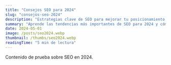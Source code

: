 ```yaml
---
title: "Consejos SEO para 2024"
slug: "consejos-seo-2024"
description: "Estrategias clave de SEO para mejorar tu posicionamiento en 2024."
summary: "Aprende las tendencias más importantes de SEO para 2024 y cómo aplicarlas en tu sitio para ganar visibilidad."
date: 2024-05-01
image: /posts/seo2024.webp
thumbnail: /thumbs/seo2024.webp
readingTime: "5 min de lectura"
---
```


Contenido de prueba sobre SEO en 2024.
